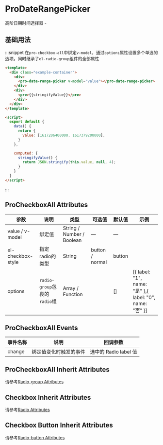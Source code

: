 <!--
 * @Author: your name
 * @Date: 2021-04-01 14:37:25
 * @LastEditTime: 2021-04-02 08:35:18
 * @LastEditors: Please set LastEditors
 * @Description: In User Settings Edit
 * @FilePath: /whale-ui/docs/markdown/src/example-pro-date-picker.md
-->
# ProDateRangePicker

高阶日期时间选择器 - 

## 基础用法

:::snippet 在`pro-checkbox-all`中绑定`v-model`，通过`options`属性设置多个单选的选项，同时继承了`el-radio-group`组件的全部属性

```html
<template>
  <div class="example-container">
    <div>
      <pro-date-range-picker v-model="value"></pro-date-range-picker>
    </div>
    <div>
      <pre>{{stringifyValue}}</pre>
    </div>
  </div>
</template>

<script>
  export default {
    data() {
      return {
        value: [1617206400000, 1617379200000],
      }
    },

    computed: {
      stringifyValue() {
        return JSON.stringify(this.value, null, 4);
      }
    }
  }
</script>
```
:::


## ProCheckboxAll Attributes
| 参数 | 说明     | 类型   | 可选值 | 默认值 | 示例 |
| ---- | -------- | ------ | ------ | ------ | ----- |
| value / v-model | 绑定值 | String / Number / Boolean | —      | —      | |
| el-checkbox-style | 指定radio的类型 | String | button / normal | button | |
| options | `radio-group`包裹的`radio`组 | Array / Function |  | []| [{ label: "1", name: "是" },{ label: "0", name: "否" }] |

## ProCheckboxAll Events
|事件名称	|说明	|回调参数 |
|---|---|---|
|change	|绑定值变化时触发的事件	|选中的 Radio label 值|

## ProCheckboxAll Inherit Attributes
请参考[Radio-group Attributes](https://element.eleme.cn/#/zh-CN/component/radio#radio-group-attributes)

## Checkbox Inherit Attributes
请参考[Radio Attributes](https://element.eleme.cn/#/zh-CN/component/radio#radio-attributes)

## Checkbox Button Inherit Attributes
请参考[Radio-button Attributes](https://element.eleme.cn/#/zh-CN/component/radio#radio-button-attributes)